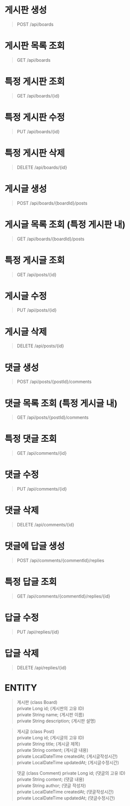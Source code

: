 # 게시판 생성
> POST /api/boards

# 게시판 목록 조회
> GET /api/boards

# 특정 게시판 조회
> GET /api/boards/{id}

# 특정 게시판 수정
> PUT /api/boards/{id}

# 특정 게시판 삭제
> DELETE /api/boards/{id}

# 게시글 생성
> POST /api/boards/{boardId}/posts

# 게시글 목록 조회 (특정 게시판 내)
> GET /api/boards/{boardId}/posts

# 특정 게시글 조회
> GET /api/posts/{id}

# 게시글 수정
> PUT /api/posts/{id}

# 게시글 삭제
> DELETE /api/posts/{id}

# 댓글 생성
> POST /api/posts/{postId}/comments

# 댓글 목록 조회 (특정 게시글 내)
> GET /api/posts/{postId}/comments

# 특정 댓글 조회
> GET /api/comments/{id}

# 댓글 수정
> PUT /api/comments/{id}

# 댓글 삭제
> DELETE /api/comments/{id}

# 댓글에 답글 생성
> POST /api/comments/{commentId}/replies

# 특정 답글 조회
> GET /api/comments/{commentId}/replies/{id}

# 답글 수정
> PUT /api/replies/{id}

# 답글 삭제
> DELETE /api/replies/{id}

# ENTITY
> 게시판 (class Board)  
> private Long id; (게시판의 고유 ID)  
> private String name; (게시판 이름)  
> private String description; (게시판 설명)  


> 게시글 (class Post)  
> private Long id; (게시글의 고유 ID)  
> private String title; (게시글 제목)  
> private String content; (게시글 내용)  
> private LocalDateTime createdAt; (게시글작성시간)  
> private LocalDateTime updatedAt; (게시글수정시간)


> 댓글 (class Comment)
> private Long id; (댓글의 고유 ID)  
> private String content; (댓글 내용)   
> private String author; (댓글 작성자)  
> private LocalDateTime createdAt; (댓글작성시간)  
> private LocalDateTime updatedAt; (댓글수정시간)  
 
